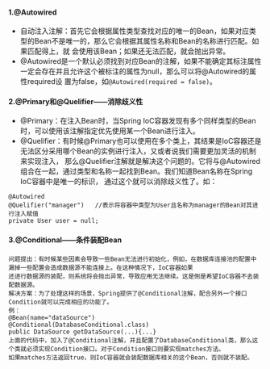 #### 1.@Autowired
* 自动注入注解：首先它会根据属性类型查找对应的唯一的Bean，如果对应类型的Bean不是唯一的，那么它会根据其属性名称和Bean的名称进行匹配。如果匹配得上，就
会使用该Bean；如果还无法匹配，就会抛出异常。
* @Autowired是一个默认必须找到对应Bean的注解，如果不能确定其标注属性一定会存在并且允许这个被标注的属性为null，那么可以将@Autowired的属性required设
置为false，如`@Autowired(required = false)`。

#### 2.@Primary和@Quelifier——消除歧义性
* @Primary：在注入Bean时，当Spring IoC容器发现有多个同样类型的Bean时，可以使用该注解指定优先使用某一个Bean进行注入。
* @Quelifier：有时候@Primary也可以使用在多个类上，其结果是IoC容器还是无法区分采用哪个Bean的实例进行注入，又或者说我们需要更加灵活的机制来实现注入，
那么@Quelifier注解就是解决这个问题的。它将与@Autowired组合在一起，通过类型和名称一起找到Bean。我们知道Bean名称在Spring IoC容器中是唯一的标识，
通过这个就可以消除歧义性了。如：
```
@Autowired
@Quelifier("manager")   //表示将容器中类型为User且名称为manager的Bean对其进行注入赋值
private User user = null;
```

#### 3.@Conditional——条件装配Bean
```
问题提出：有时候某些因素会导致一些Bean无法进行初始化，例如，在数据库连接池的配置中漏掉一些配置会造成数据源不能连接上。在这种情况下，IoC容器如果
还进行数据源的装配，则系统将会抛出异常，导致应用无法继续。这是倒是希望IoC容器不去装配数据源。
解决方案：为了处理这样的场景，Spring提供了@Conditional注解，配合另外一个接口Condition就可以完成相应的功能了。
例：
@Bean(name="dataSource")
@Conditional(DatabaseConditional.class)
public DataSource getDataSource(...){...}
上面的代码中，加入了@Conditional注解，并且配置了DatabaseConditional类，那么这个类就必须实现Condition接口。对于Condition接口则要实现matches方法。
如果matches方法返回true，则IoC容器就会装配数据库相关的这个Bean，否则就不装配。
```

